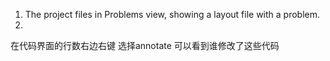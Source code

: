 1. The project files in Problems view, showing a layout file with a problem.
2. 

在代码界面的行数右边右键 选择annotate 可以看到谁修改了这些代码